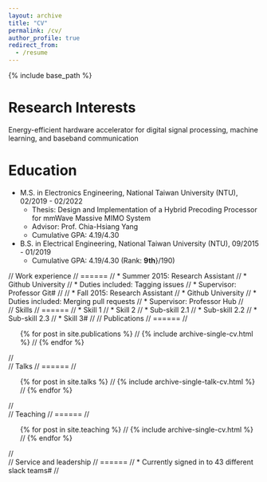 ```yaml
---
layout: archive
title: "CV"
permalink: /cv/
author_profile: true
redirect_from:
  - /resume
---
```


{% include base_path %}

Research Interests
=====
Energy-efficient hardware accelerator for digital signal processing, machine learning, and baseband communication

Education
======
* M.S. in Electronics Engineering, National Taiwan University (NTU), 02/2019 - 02/2022
    * Thesis: Design and Implementation of a Hybrid Precoding Processor for mmWave Massive MIMO System
    * Advisor: Prof. Chia-Hsiang Yang
    * Cumulative GPA: 4.19/4.30
* B.S. in Electrical Engineering, National Taiwan University (NTU), 09/2015 - 01/2019
    * Cumulative GPA: 4.19/4.30 (Rank: **9th**}/190)


// Work experience
// ======
// * Summer 2015: Research Assistant
//   * Github University
//   * Duties included: Tagging issues
//   * Supervisor: Professor Git# 
//
// * Fall 2015: Research Assistant
//   * Github University
//   * Duties included: Merging pull requests
//   * Supervisor: Professor Hub
//   
// Skills
// ======
// * Skill 1
// * Skill 2
//   * Sub-skill 2.1
//   * Sub-skill 2.2
//   * Sub-skill 2.3
// * Skill 3# 
//
// Publications
// ======
//   <ul>{% for post in site.publications %}
//     {% include archive-single-cv.html %}
//   {% endfor %}</ul>
//   
// Talks
// ======
//   <ul>{% for post in site.talks %}
//     {% include archive-single-talk-cv.html %}
//   {% endfor %}</ul>
//   
// Teaching
// ======
//   <ul>{% for post in site.teaching %}
//     {% include archive-single-cv.html %}
//   {% endfor %}</ul>
//   
// Service and leadership
// ======
// * Currently signed in to 43 different slack teams# 
//